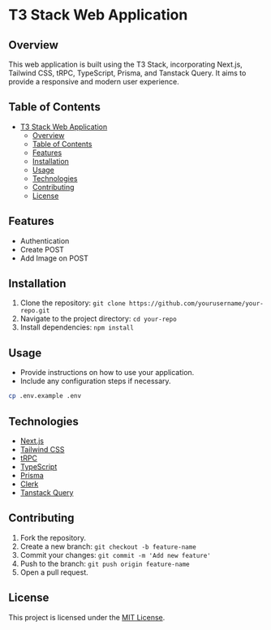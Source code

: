 # T3 Stack Web Application

## Overview
This web application is built using the T3 Stack, incorporating Next.js, Tailwind CSS, tRPC, TypeScript, Prisma, and Tanstack Query. It aims to provide a responsive and modern user experience.

## Table of Contents
- [T3 Stack Web Application](#t3-stack-web-application)
  - [Overview](#overview)
  - [Table of Contents](#table-of-contents)
  - [Features](#features)
  - [Installation](#installation)
  - [Usage](#usage)
  - [Technologies](#technologies)
  - [Contributing](#contributing)
  - [License](#license)

## Features
- Authentication
- Create POST
- Add Image on POST

## Installation
1. Clone the repository: `git clone https://github.com/yourusername/your-repo.git`
2. Navigate to the project directory: `cd your-repo`
3. Install dependencies: `npm install`


## Usage
- Provide instructions on how to use your application.
- Include any configuration steps if necessary.

```bash
cp .env.example .env
```

## Technologies
- [Next.js](https://nextjs.org/)
- [Tailwind CSS](https://tailwindcss.com/)
- [tRPC](https://trpc.io/)
- [TypeScript](https://www.typescriptlang.org/)
- [Prisma](https://www.prisma.io/)
- [Clerk](https://clerk.dev/)
- [Tanstack Query](https://tanstack.com/docs/overview)

## Contributing
1. Fork the repository.
2. Create a new branch: `git checkout -b feature-name`
3. Commit your changes: `git commit -m 'Add new feature'`
4. Push to the branch: `git push origin feature-name`
5. Open a pull request.

## License
This project is licensed under the [MIT License](LICENSE).

